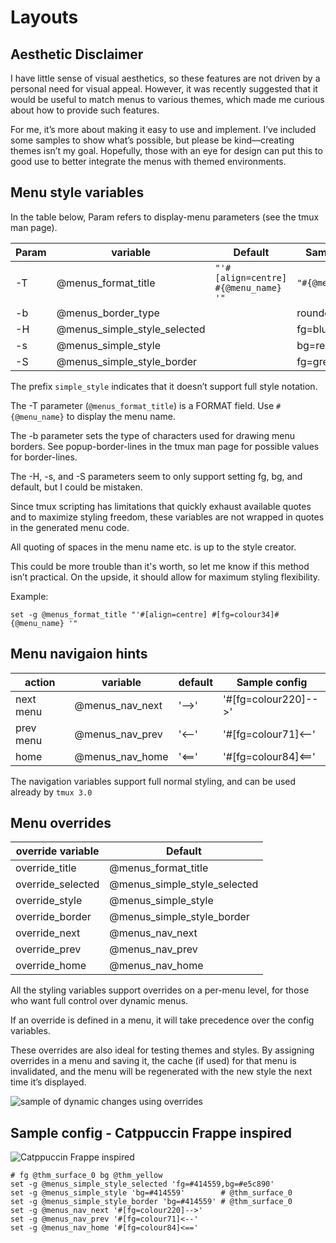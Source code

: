 # Layouts

## Aesthetic Disclaimer

I have little sense of visual aesthetics, so these features are not driven by a personal
need for visual appeal. However, it was recently suggested that it would be useful
to match menus to various themes, which made me curious about how to provide such
features.

For me, it’s more about making it easy to use and implement. I’ve included some
samples to show what’s possible, but please be kind—creating themes isn’t my goal.
Hopefully, those with an eye for design can put this to good use to better integrate
the menus with themed environments.

## Menu style variables

In the table below, Param refers to display-menu parameters (see the tmux man page).

| Param | variable                     | Default                              | Sample config     |
| ----- | ---------------------------- | ------------------------------------ | ----------------- |
| -T    | @menus_format_title          | `"'#[align=centre] #{@menu_name} '"` | `"#{@menu_name}"` |
| -b    | @menus_border_type           |                                      | rounded           |
| -H    | @menus_simple_style_selected |                                      | fg=blue,bg=yellow |
| -s    | @menus_simple_style          |                                      | bg=red            |
| -S    | @menus_simple_style_border   |                                      | fg=green          |

The prefix `simple_style` indicates that it doesn’t support full style notation.

The -T parameter (`@menus_format_title`) is a FORMAT field. Use `#{@menu_name}`
to display the menu name.

The -b parameter sets the type of characters used for drawing menu borders.
See popup-border-lines in the tmux man page for possible values for border-lines.

The -H, -s, and -S parameters seem to only support setting fg, bg, and default,
but I could be mistaken.

Since tmux scripting has limitations that quickly exhaust available quotes and to
maximize styling freedom, these variables are not wrapped in quotes in the
generated menu code.

All quoting of spaces in the menu name etc. is up to the style creator.

This could be more trouble than it's worth, so let me know if this method isn’t practical.
On the upside, it should allow for maximum styling flexibility.

Example:

```tmux
set -g @menus_format_title "'#[align=centre] #[fg=colour34]#{@menu_name} '"
```

## Menu navigaion hints

| action    | variable        | default | Sample config        |
| --------- | --------------- | ------- | -------------------- |
| next menu | @menus_nav_next | '-->'   | '#[fg=colour220]-->' |
| prev menu | @menus_nav_prev | '<--'   | '#[fg=colour71]<--'  |
| home      | @menus_nav_home | '<=='   | '#[fg=colour84]<=='  |

The navigation variables support full normal styling, and can be used already
by `tmux 3.0`

## Menu overrides

| override variable | Default                      |
| ----------------- | ---------------------------- |
| override_title    | @menus_format_title          |
| override_selected | @menus_simple_style_selected |
| override_style    | @menus_simple_style          |
| override_border   | @menus_simple_style_border   |
| override_next     | @menus_nav_next              |
| override_prev     | @menus_nav_prev              |
| override_home     | @menus_nav_home              |

All the styling variables support overrides on a per-menu level, for those who want full
control over dynamic menus.

If an override is defined in a menu, it will take precedence over the config variables.

These overrides are also ideal for testing themes and styles. By assigning overrides
in a menu and saving it, the cache (if used) for that menu is invalidated,
and the menu will be regenerated with the new style the next time it’s displayed.

![sample of dynamic changes using overrides](https://github.com/user-attachments/assets/e4f1c2b6-fb99-40d8-b8df-9174e9d5d3e3)

## Sample config - Catppuccin Frappe inspired

![Catppuccin Frappe inspired](https://github.com/user-attachments/assets/82bd152a-e577-4e1b-abc0-f959c30a87c3)

```tmux
# fg @thm_surface_0 bg @thm_yellow
set -g @menus_simple_style_selected 'fg=#414559,bg=#e5c890'
set -g @menus_simple_style 'bg=#414559'        # @thm_surface_0
set -g @menus_simple_style_border 'bg=#414559' # @thm_surface_0
set -g @menus_nav_next '#[fg=colour220]-->'
set -g @menus_nav_prev '#[fg=colour71]<--'
set -g @menus_nav_home '#[fg=colour84]<=='
```
